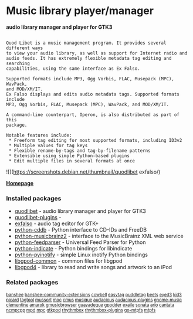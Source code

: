 # Music library player/manager

__audio library manager and player for GTK3__

```

Quod Libet is a music management program. It provides several different ways
to view your audio library, as well as support for Internet radio and
audio feeds. It has extremely flexible metadata tag editing and searching
capabilities, using the same interface as Ex Falso.

Supported formats include MP3, Ogg Vorbis, FLAC, Musepack (MPC), WavPack,
and MOD/XM/IT.
Ex Falso displays and edits audio metadata tags. Supported formats include
MP3, Ogg Vorbis, FLAC, Musepack (MPC), WavPack, and MOD/XM/IT.

A command-line counterpart, Operon, is also distributed as part of this
package.

Notable features include:
 * Freeform tag editing for most supported formats, including ID3v2
 * Multiple values for tag keys
 * Flexible rename-by-tags and tag-by-filename patterns
 * Extensible using simple Python-based plugins
 * Edit multiple files in several formats at once

```

![](https://screenshots.debian.net/thumbnail/quodlibet
exfalso/)


 **[Homepage](http://code.google.com/p/quodlibet/)**

### Installed packages

* [quodlibet](https://packages.debian.org/jessie/quodlibet) - audio library manager and player for GTK3
* [quodlibet-plugins](https://packages.debian.org/jessie/quodlibet-plugins) - 
* [exfalso](https://packages.debian.org/jessie/exfalso) - audio tag editor for GTK+
* [python-cddb](https://packages.debian.org/jessie/python-cddb) - Python interface to CD-IDs and FreeDB
* [python-musicbrainz2](https://packages.debian.org/jessie/python-musicbrainz2) - interface to the MusicBrainz XML web service
* [python-feedparser](https://packages.debian.org/jessie/python-feedparser) - Universal Feed Parser for Python
* [python-indicate](https://packages.debian.org/jessie/python-indicate) - Python bindings for libindicate
* [python-pyinotify](https://packages.debian.org/jessie/python-pyinotify) - simple Linux inotify Python bindings
* [libgpod-common](https://packages.debian.org/jessie/libgpod-common) - common files for libgpod
* [libgpod4](https://packages.debian.org/jessie/libgpod4) - library to read and write songs and artwork to an iPod

### Related packages

<sub> [banshee](https://packages.debian.org/jessie/banshee) [banshee-community-extensions](https://packages.debian.org/jessie/banshee-community-extensions) [cowbell](https://packages.debian.org/jessie/cowbell) [easytag](https://packages.debian.org/jessie/easytag) [puddletag](https://packages.debian.org/jessie/puddletag) [beets](https://packages.debian.org/jessie/beets) [eyed3](https://packages.debian.org/jessie/eyed3) [kid3](https://packages.debian.org/jessie/kid3) [picard](https://packages.debian.org/jessie/picard) [tagtool](https://packages.debian.org/jessie/tagtool) [mussort](https://packages.debian.org/jessie/mussort) [moc](https://packages.debian.org/jessie/moc) [cmus](https://packages.debian.org/jessie/cmus) [musique](https://packages.debian.org/jessie/musique) [audacious](https://packages.debian.org/jessie/audacious) [audacious-plugins](https://packages.debian.org/jessie/audacious-plugins) [gnome-music](https://packages.debian.org/jessie/gnome-music) [clementine](https://packages.debian.org/jessie/clementine) [amarok](https://packages.debian.org/jessie/amarok) [gmusicbrowser](https://packages.debian.org/jessie/gmusicbrowser) [guayadeque](https://packages.debian.org/jessie/guayadeque) [gpodder](https://packages.debian.org/jessie/gpodder) [exaile](https://packages.debian.org/jessie/exaile) [sonata](https://packages.debian.org/jessie/sonata) [ario](https://packages.debian.org/jessie/ario) [cantata](https://packages.debian.org/jessie/cantata) [ncmpcpp](https://packages.debian.org/jessie/ncmpcpp) [mpd](https://packages.debian.org/jessie/mpd) [mpc](https://packages.debian.org/jessie/mpc) [gtkpod](https://packages.debian.org/jessie/gtkpod) [rhythmbox](https://packages.debian.org/jessie/rhythmbox) [rhythmbox-plugins](https://packages.debian.org/jessie/rhythmbox-plugins) [go-mtpfs](https://packages.debian.org/jessie/go-mtpfs) [mtpfs](https://packages.debian.org/jessie/mtpfs)  </sub>

